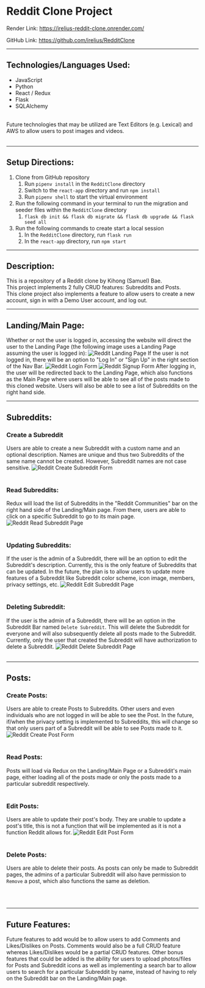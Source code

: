 # Reddit Clone Project

Render Link: https://irelius-reddit-clone.onrender.com/

GitHub Link: https://github.com/irelius/RedditClone

___
## Technologies/Languages Used:
- JavaScript
- Python
- React / Redux
- Flask
- SQLAlchemy
<br>
Future technologies that may be utilized are Text Editors (e.g. Lexical) and AWS to allow users to post images and videos.
<br>
<br>


___
## Setup Directions:
1. Clone from GitHub repository
   1. Run `pipenv install` in the  `RedditClone` directory
   2. Switch to the `react-app` directory and run `npm install`
   3. Run `pipenv shell` to start the virtual environment
2. Run the following command in your terminal to run the migration and seeder files within the `RedditClone` directory
   1. `flask db init && flask db migrate && flask db upgrade && flask seed all`
3. Run the following commands to create start a local session
   1. In the `RedditClone` directory, run `flask run`
   2. In the `react-app` directory, run `npm start`

___

## Description:
This is a repository of a Reddit clone by Kihong (Samuel) Bae.
<br>
This project implements 2 fully CRUD features: Subreddits and Posts.
<br>
This clone project also implements a feature to allow users to create a new account, sign in with a Demo User account, and log out.

___

## Landing/Main Page:
Whether or not the user is logged in, accessing the website will direct the user to the Landing Page (the following image uses a Landing Page assuming the user is logged in):
![Reddit Landing Page](https://raw.githubusercontent.com/irelius/RedditClone/main/assets/Reddit_Landing_Page.png)
If the user is not logged in, there will be an option to "Log In" or "Sign Up" in the right section of the Nav Bar.
![Reddit Login Form](https://raw.githubusercontent.com/irelius/RedditClone/main/assets/Reddit_Login_Form.png)
![Reddit Signup Form](https://raw.githubusercontent.com/irelius/RedditClone/main/assets/Reddit_Signup_Form.png)
After logging in, the user will be redirected back to the Landing Page, which also functions as the Main Page where users will be able to see all of the posts made to this cloned website. Users will also be able to see a list of Subreddits on the right hand side.

___

## Subreddits:

### Create a Subreddit
Users are able to create a new Subreddit with a custom name and an optional description. Names are unique and thus two Subreddits of the same name cannot be created. However, Subreddit names are not case sensitive.
![Reddit Create Subreddit Form](https://raw.githubusercontent.com/irelius/RedditClone/main/assets/Reddit_Create_Subreddit_Form.png)
<br>
<br>

### Read Subreddits:
Redux will load the list of Subreddits in the "Reddit Communities" bar on the right hand side of the Landing/Main page. From there, users are able to click on a specific Subreddit to go to its main page.
![Reddit Read Subreddit Page](https://raw.githubusercontent.com/irelius/RedditClone/main/assets/Reddit_Specific_Subreddit_Page.png)
<br>
<br>

### Updating Subreddits:
If the user is the admin of a Subreddit, there will be an option to edit the Subreddit's description. Currently, this is the only feature of Subreddits that can be updated. In the future, the plan is to allow users to update more features of a Subreddit like Subreddit color scheme, icon image, members, privacy settings, etc.
![Reddit Edit Subreddit Page](https://raw.githubusercontent.com/irelius/RedditClone/main/assets/Reddit_Subreddit_Edit_Form.png)
<br>
<br>

### Deleting Subreddit:
If the user is the admin of a Subreddit, there will be an option in the Subreddit Bar named `Delete Subreddit`. This will delete the Subreddit for everyone and will also subsequently delete all posts made to the Subreddit. Currently, only the user that created the Subreddit will have authorization to delete a Subreddit.
![Reddit Delete Subreddit Page](https://raw.githubusercontent.com/irelius/RedditClone/main/assets/Reddit_Subreddit_Specific_Bar.png)
<br>
<br>

___

## Posts:

### Create Posts:
Users are able to create Posts to Subreddits. Other users and even individuals who are not logged in will be able to see the Post. In the future, if/when the privacy setting is implemented to Subreddits, this will change so that only users part of a Subreddit will be able to see Posts made to it.
![Reddit Create Post Form](https://raw.githubusercontent.com/irelius/RedditClone/main/assets/Reddit_Create_Post_Form.png)
<br>
<br>

### Read Posts:
Posts will load via Redux on the Landing/Main Page or a Subreddit's main page, either loading all of the posts made or only the posts made to a particular subreddit respectively.
<br>
<br>

### Edit Posts:
Users are able to update their post's body. They are unable to update a post's title, this is not a function that will be implemented as it is not a function Reddit allows for.
![Reddit Edit Post Form](https://raw.githubusercontent.com/irelius/RedditClone/main/assets/Reddit_Post_Edit_Form.png)
<br>
<br>

### Delete Posts:
Users are able to delete their posts. As posts can only be made to Subreddit pages, the admins of a particular Subreddit will also have permission to `Remove` a post, which also functions the same as deletion.

<br>
<br>

___

## Future Features:
Future features to add would be to allow users to add Comments and Likes/Dislikes on Posts. Comments would also be a full CRUD feature whereas Likes/Dislikes would be a partial CRUD features.
Other bonus features that could be added is the ability for users to upload photos/files for Posts and Subreddit icons as well as implementing a search bar to allow users to search for a particular Subreddit by name, instead of having to rely on the Subreddit bar on the Landing/Main page.
<br>
